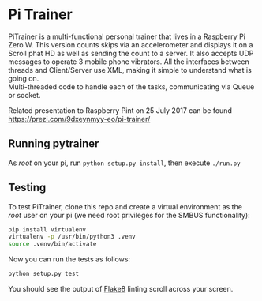 # Pi Trainer

PiTrainer is a multi-functional personal trainer that lives in a Raspberry Pi Zero W.  This version counts skips via an accelerometer and
displays it on a Scroll phat HD as well as sending the count to a server.  It also accepts UDP messages to operate 3 mobile phone 
vibrators.  All the interfaces between threads and Client/Server use XML, making it simple to understand what is going on.  
Multi-threaded code to handle each of the tasks, communicating via Queue or socket. 

Related presentation to Raspberry Pint on 25 July 2017 can be found https://prezi.com/9dxeynmyy-eo/pi-trainer/

## Running pytrainer

As *root* on your pi, run `python setup.py install`, then execute `./run.py`


## Testing

To test PiTrainer, clone this repo and create a virtual environment as the *root* user on your pi (we
need root privileges for the SMBUS functionality):

```bash
pip install virtualenv
virtualenv -p /usr/bin/python3 .venv
source .venv/bin/activate
```

Now you can run the tests as follows:

```bash
python setup.py test
```

You should see the output of [Flake8](http://flake8.pycqa.org/en/latest/) linting scroll across your screen.
